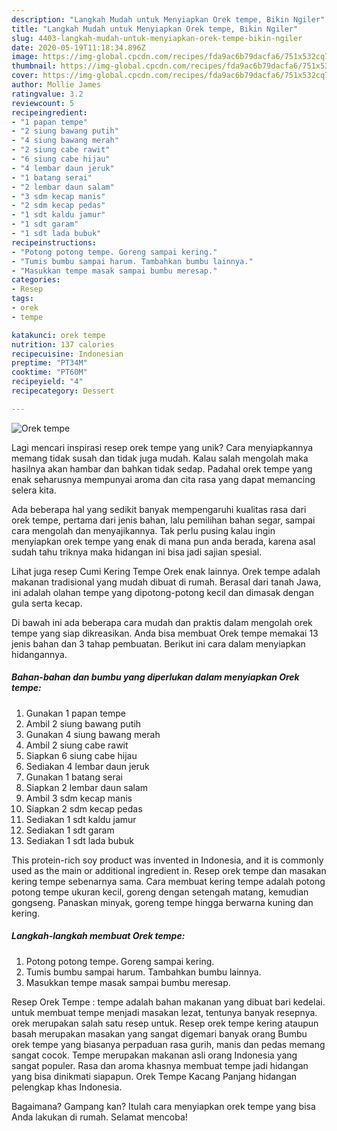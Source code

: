 ```yaml
---
description: "Langkah Mudah untuk Menyiapkan Orek tempe, Bikin Ngiler"
title: "Langkah Mudah untuk Menyiapkan Orek tempe, Bikin Ngiler"
slug: 4403-langkah-mudah-untuk-menyiapkan-orek-tempe-bikin-ngiler
date: 2020-05-19T11:18:34.896Z
image: https://img-global.cpcdn.com/recipes/fda9ac6b79dacfa6/751x532cq70/orek-tempe-foto-resep-utama.jpg
thumbnail: https://img-global.cpcdn.com/recipes/fda9ac6b79dacfa6/751x532cq70/orek-tempe-foto-resep-utama.jpg
cover: https://img-global.cpcdn.com/recipes/fda9ac6b79dacfa6/751x532cq70/orek-tempe-foto-resep-utama.jpg
author: Mollie James
ratingvalue: 3.2
reviewcount: 5
recipeingredient:
- "1 papan tempe"
- "2 siung bawang putih"
- "4 siung bawang merah"
- "2 siung cabe rawit"
- "6 siung cabe hijau"
- "4 lembar daun jeruk"
- "1 batang serai"
- "2 lembar daun salam"
- "3 sdm kecap manis"
- "2 sdm kecap pedas"
- "1 sdt kaldu jamur"
- "1 sdt garam"
- "1 sdt lada bubuk"
recipeinstructions:
- "Potong potong tempe. Goreng sampai kering."
- "Tumis bumbu sampai harum. Tambahkan bumbu lainnya."
- "Masukkan tempe masak sampai bumbu meresap."
categories:
- Resep
tags:
- orek
- tempe

katakunci: orek tempe 
nutrition: 137 calories
recipecuisine: Indonesian
preptime: "PT34M"
cooktime: "PT60M"
recipeyield: "4"
recipecategory: Dessert

---
```



![Orek tempe](https://img-global.cpcdn.com/recipes/fda9ac6b79dacfa6/751x532cq70/orek-tempe-foto-resep-utama.jpg)

Lagi mencari inspirasi resep orek tempe yang unik? Cara menyiapkannya memang tidak susah dan tidak juga mudah. Kalau salah mengolah maka hasilnya akan hambar dan bahkan tidak sedap. Padahal orek tempe yang enak seharusnya mempunyai aroma dan cita rasa yang dapat memancing selera kita.

Ada beberapa hal yang sedikit banyak mempengaruhi kualitas rasa dari orek tempe, pertama dari jenis bahan, lalu pemilihan bahan segar, sampai cara mengolah dan menyajikannya. Tak perlu pusing kalau ingin menyiapkan orek tempe yang enak di mana pun anda berada, karena asal sudah tahu triknya maka hidangan ini bisa jadi sajian spesial.

Lihat juga resep Cumi Kering Tempe Orek enak lainnya. Orek tempe adalah makanan tradisional yang mudah dibuat di rumah. Berasal dari tanah Jawa, ini adalah olahan tempe yang dipotong-potong kecil dan dimasak dengan gula serta kecap.


Di bawah ini ada beberapa cara mudah dan praktis dalam mengolah orek tempe yang siap dikreasikan. Anda bisa membuat Orek tempe memakai 13 jenis bahan dan 3 tahap pembuatan. Berikut ini cara dalam menyiapkan hidangannya.

<!--inarticleads1-->

##### Bahan-bahan dan bumbu yang diperlukan dalam menyiapkan Orek tempe:

1. Gunakan 1 papan tempe
1. Ambil 2 siung bawang putih
1. Gunakan 4 siung bawang merah
1. Ambil 2 siung cabe rawit
1. Siapkan 6 siung cabe hijau
1. Sediakan 4 lembar daun jeruk
1. Gunakan 1 batang serai
1. Siapkan 2 lembar daun salam
1. Ambil 3 sdm kecap manis
1. Siapkan 2 sdm kecap pedas
1. Sediakan 1 sdt kaldu jamur
1. Sediakan 1 sdt garam
1. Sediakan 1 sdt lada bubuk


This protein-rich soy product was invented in Indonesia, and it is commonly used as the main or additional ingredient in. Resep orek tempe dan masakan kering tempe sebenarnya sama. Cara membuat kering tempe adalah potong potong tempe ukuran kecil, goreng dengan setengah matang, kemudian gongseng. Panaskan minyak, goreng tempe hingga berwarna kuning dan kering. 

<!--inarticleads2-->

##### Langkah-langkah membuat Orek tempe:

1. Potong potong tempe. Goreng sampai kering.
1. Tumis bumbu sampai harum. Tambahkan bumbu lainnya.
1. Masukkan tempe masak sampai bumbu meresap.


Resep Orek Tempe : tempe adalah bahan makanan yang dibuat bari kedelai. untuk membuat tempe menjadi masakan lezat, tentunya banyak resepnya. orek merupakan salah satu resep untuk. Resep orek tempe kering ataupun basah merupakan masakan yang sangat digemari banyak orang Bumbu orek tempe yang biasanya perpaduan rasa gurih, manis dan pedas memang sangat cocok. Tempe merupakan makanan asli orang Indonesia yang sangat populer. Rasa dan aroma khasnya membuat tempe jadi hidangan yang bisa dinikmati siapapun. Orek Tempe Kacang Panjang hidangan pelengkap khas Indonesia. 

Bagaimana? Gampang kan? Itulah cara menyiapkan orek tempe yang bisa Anda lakukan di rumah. Selamat mencoba!
